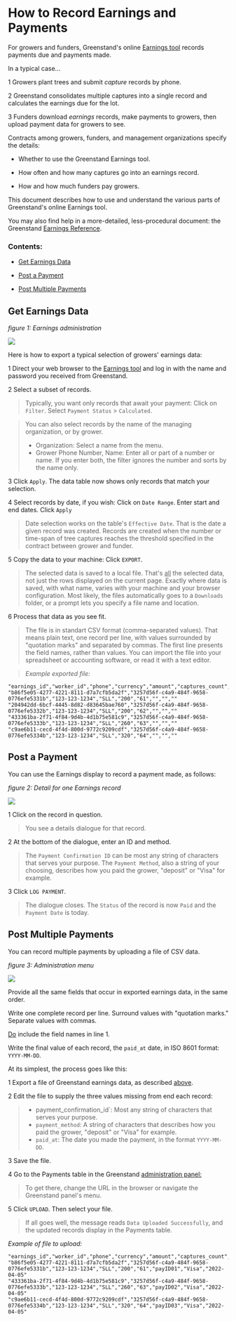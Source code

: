 
[comment]: # ( div#grnd p.in1.list {margin-left:30px !important;}
 div#grnd img.scrn {width:760px;border:2px solid #888;border-radius:20px;}
 div#grnd img.vert {width:200px;border:2px solid #888;border-radius:20px; float:left;display:block; margin:12px 0px 20px 0px;}
 div#grnd div.c2   {margin-left:220px !important;} )

How to Record Earnings and Payments
==============================

For growers and funders, Greenstand's online [Earnings tool](https://admin.treetracker.org/earnings) records payments due and payments made.

In a typical case...

1 Growers plant trees and submit *capture* records by phone.

2 Greenstand consolidates multiple captures into a single record and calculates the earnings due for the lot.

3 Funders download *earnings* records, make payments to growers, then upload payment data for growers to see.

Contracts among growers, funders, and management organizations specify the details:

- Whether to use the Greenstand Earnings tool.

- How often and how many captures go into an earnings record.

- How and how much funders pay growers.

This document describes how to use and understand the various parts of Greenstand's online Earnings tool.

You may also find help in a more-detailed, less-procedural document: the Greenstand [Earnings Reference](earningsref.md).

### Contents:

- [Get Earnings Data](#getearn)

- [Post a Payment](#postpay)

- [Post Multiple Payments](#postpays)

Get Earnings Data
------------------------

*figure 1: Earnings administration*

<img src='pix/admin-earns-760.png'/>

Here is how to export a typical selection of growers' earnings data:

1 Direct your web browser to the [Earnings tool](https://admin.treetracker.org/earnings) and log in with the name and password you received from Greenstand.

2 Select a subset of records.
> Typically, you want only records that await your payment: Click on `Filter`. Select `Payment Status` > `Calculated`. 

> You can also select records by the name of the managing organization, or by grower.
> - Organization: Select a name from the menu.
> - Grower Phone Number, Name: Enter all or part of a number or name. If you enter both, the filter ignores the number and sorts by the name only.

3 Click `Apply`. The data table now shows only records that match your selection.

4 Select records by date, if you wish: Click on `Date Range`. Enter start and end dates. Click `Apply`
> Date selection works on the table's `Effective Date`. That is the date a given record was created.
> Records are created when the number or time-span of tree captures reaches the threshold specified in the contract between grower and funder.

5 Copy the data to your machine: Click `EXPORT`.
> The selected data is saved to a local file. That's <u>all</u> the selected data, not just the rows displayed on the current page.
> Exactly where data is saved, with what name, varies with your machine and your browser configuration.
> Most likely, the files automatically goes to a `Downloads` folder, or a prompt lets you specify a file name and location.

6 Process that data as you see fit.
> The file is in standart CSV format (comma-separated values). 
> That means plain text, one record per line, with values surrounded by "quotation marks" and separated by commas.
> The first line presents the field names, rather than values.
> You can import the file into your spreadsheet or accounting software, or read it with a text editor.

> *Example exported file:*

```
"earnings_id","worker_id","phone","currency","amount","captures_count","payment_confirmation_id","payment_method","paid_at"
"b86f5e05-4277-4221-8111-d7a7cfb5da2f","3257d56f-c4a9-484f-9658-0776efe5331b","123-123-1234","SLL","200","61","","",""
"204942dd-6bcf-4445-8d82-d83645bae760","3257d56f-c4a9-484f-9658-0776efe5332b","123-123-1234","SLL","200","62","","",""
"433361ba-2f71-4f84-9d4b-4d1b75e581c9","3257d56f-c4a9-484f-9658-0776efe5333b","123-123-1234","SLL","260","63","","",""
"c9ae6b11-cecd-4f4d-800d-9772c9209cdf","3257d56f-c4a9-484f-9658-0776efe5334b","123-123-1234","SLL","320","64","","",""
```

Post a Payment
----------------------
You can use the Earnings display to record a payment made, as follows:

*figure 2: Detail for one Earnings record*

<img src='pix/admin-earns-details.png'/>

1 Click on the record in question.
> You see a details dialogue for that record.

2 At the bottom of the dialogue, enter an ID and method.
> The `Payment Confirmation ID` can be most any string of characters that serves your purpose.
> The `Payment Method`, also a string of your choosing, describes how you paid the grower, "deposit" or "Visa" for example.

3 Click `LOG PAYMENT`.
> The dialogue closes. The `Status` of the record is now `Paid` and the `Payment Date` is today.

Post Multiple Payments
------------------------------
You can record multiple payments by uploading a file of CSV data.

*figure 3: Administration menu*

<img src='pix/admin-menu.png'/>

Provide all the same fields that occur in exported earnings data, in the same order.  

Write one complete record per line. Surround values with "quotation marks." Separate values with commas.

<u>Do</u> include the field names in line 1.

Write the final value of each record, the `paid_at` date, in ISO 8601 format: `YYYY-MM-DD`.

At its simplest, the process goes like this:

1 Export a file of Greenstand earnings data, as described [above](#getearn).

2 Edit the file to supply the three values missing from end each record: 
> - payment_confirmation_id`: Most any string of characters that serves your purpose.
> - `payment_method`: A string of characters that describes how you paid the grower, "deposit" or "Visa" for example.
> - `paid_at`: The date you made the payment, in the format `YYYY-MM-DD`.

3 Save the file.

4 Go to the Payments table in the Greenstand [administration panel:](https://admin.treetracker.org/payments)
> To get there, change the URL in the browser or navigate the Greenstand panel's menu.

5 Click `UPLOAD`. Then select your file.
> If all goes well, the message reads `Data Uploaded Successfully`, and the updated records display in the Payments table.

*Example of file to upload:*

```
"earnings_id","worker_id","phone","currency","amount","captures_count","payment_confirmation_id","payment_method","paid_at"
"b86f5e05-4277-4221-8111-d7a7cfb5da2f","3257d56f-c4a9-484f-9658-0776efe5331b","123-123-1234","SLL","200","61","payID01","Visa","2022-04-05"
"433361ba-2f71-4f84-9d4b-4d1b75e581c9","3257d56f-c4a9-484f-9658-0776efe5333b","123-123-1234","SLL","260","63","payID02","Visa","2022-04-05"
"c9ae6b11-cecd-4f4d-800d-9772c9209cdf","3257d56f-c4a9-484f-9658-0776efe5334b","123-123-1234","SLL","320","64","payID03","Visa","2022-04-05"
```

